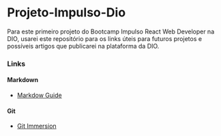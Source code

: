 # Projeto-Impulso-Dio

Para este primeiro projeto do Bootcamp Impulso React Web Developer na DIO, usarei este repositório para os links úteis para futuros projetos e possíveis artigos que publicarei na plataforma da DIO. 

### Links 

#### Markdown 

- [Markdow Guide](https://www.markdownguide.org/)

#### Git 

- [Git Immersion](https://gitimmersion.com/index.html)
